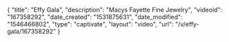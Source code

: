 {
    "title": "Effy Gala",
    "description": "Macys Fayette Fine Jewelry",
    "videoid": "167358292",
    "date_created": "1531875631",
    "date_modified": "1546466802",
    "type": "captivate",
    "layout": "video",
    "url": "\/v\/effy-gala\/167358292"
}